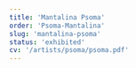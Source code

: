 ```yaml
---
title: 'Mantalina Psoma'
order: 'Psoma-Mantalina'
slug: 'mantalina-psoma'
status: 'exhibited'
cv: '/artists/psoma/psoma.pdf'
---
```

